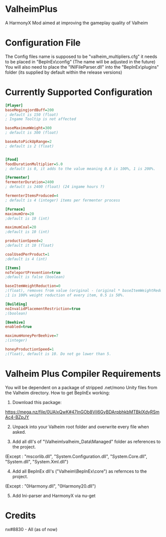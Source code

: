 # ValheimPlus
A HarmonyX Mod aimed at improving the gameplay quality of Valheim



# Configuration File

The Config files name is supposed to be "valheim_multipliers.cfg" it needs to be placed in "BepInEx\config"
(The name will be adjusted in the future)
You will also need to place the "INIFileParser.dll" into the "BepInEx\plugins" folder (its supplied by default within the release versions)

# Currently Supported Configuration
```INI
[Player]
baseMegingjordBuff=200
; default is 150 (float)
; Ingame Tooltip is not affected

baseMaximumWeight=300
; default is 300 (float)

baseAutoPickUpRange=2
; default is 2 (float)


[Food]
foodDurationMultiplier=5.0
; default is 0, it adds to the value meaning 0.0 is 100%, 1 is 200%.

[Fermenter]
fermenterDuration=2400
; default is 2400 (float) (24 ingame hours ?)

fermenterItemsProduced=4
; default is 4 (integer) items per fermenter process

[Furnace]
maximumOre=20
;default is 10 (int)

maximumCoal=20
;default is 10 (int)

productionSpeed=2
;default it 10 (float)

coalUsedPerProduct=1
;default is 4 (int)

[Items]
noTeleportPrevention=true
;default is false (boolean)

baseItemWeightReduction=0
;(float), removes from value (original - (original * baseItemWeightReduction). 
;1 is 100% weight reduction of every item, 0.5 is 50%.

[Building]
noInvalidPlacementRestriction=true
;(boolean)

[Beehive]
enabled=true

maximumHoneyPerBeehive=7
;(integer)

honeyProductionSpeed=1
;(float), default is 10. Do not go lower than 5.
```
# Valheim Plus Compiler Requirements

You will be dependent on a package of stripped .net/mono Unity files from the Valheim directory.
How to get BepInEx working:

1. Download this package:

https://mega.nz/file/0UAlxQwK#47InGOb8ViI6GyBDArpbhkbMTBklXdyRSmAc4-BZpJY

2. Unpack into your Valheim root folder and overwrite every file when asked.

3. Add all dll's of "\Valheim\valheim_Data\Managed" folder as references to the project.

(Except : "mscorlib.dll", "System.Configuration.dll", "System.Core.dll", "System.dll", "System.Xml.dll")

4. Add all BepInEx dll's ("Valheim\BepInEx\core") as refernces to the project.

(Except : "0Harmony.dll", "0Harmony20.dll")

5. Add Ini-parser and HarmonyX via nu-get

# Credits

nx#8830 - All (as of now)

